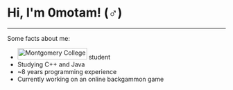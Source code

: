 # Hi, I'm 0motam! (♂)

---

Some facts about me:
- [<img src="https://github.com/user-attachments/assets/a003ccf1-9687-4dee-b51e-bfef1ac6566d" alt = "Montgomery College" width = 160 height = 26>](https://montgomerycollege.edu) student
- Studying C++ and Java
- ~8 years programming experience
- Currently working on an online backgammon game

